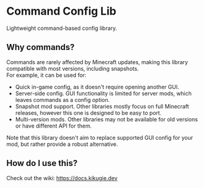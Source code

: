 # Command Config Lib

Lightweight command-based config library.

## Why commands?
Commands are rarely affected by Minecraft updates, making this library compatible with most versions, including snapshots.  
For example, it can be used for:
- Quick in-game config, as it doesn't require opening another GUI.
- Server-side config. GUI functionality is limited for server mods, which leaves commands as a config option.
- Snapshot mod support. Other libraries mostly focus on full Minecraft releases, however this one is designed to be easy to port.
- Multi-version mods. Other libraries may not be available for old versions or have different API for them.

Note that this library doesn't aim to replace supported GUI config for your mod, but rather provide a robust alternative.

## How do I use this?
Check out the wiki: https://docs.kikugie.dev